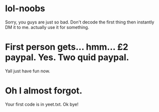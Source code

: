 # lol-noobs

Sorry, you guys are just so bad. Don't decode the first thing then instantly DM it to me. actually use it for something.

# First person gets... hmm... £2 paypal. Yes. Two quid paypal.
Yall just have fun now.

# Oh I almost forgot.
Your first code is in yeet.txt. Ok bye!

